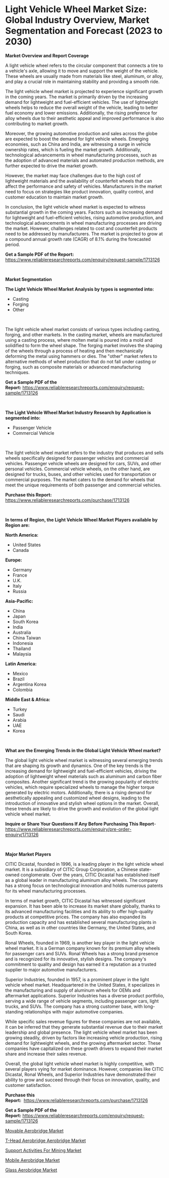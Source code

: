 <p><h1>Light Vehicle Wheel Market Size: Global Industry Overview, Market Segmentation and Forecast (2023 to 2030)</h1></p><p><strong>Market Overview and Report Coverage</strong></p>
<p><p>A light vehicle wheel refers to the circular component that connects a tire to a vehicle's axle, allowing it to move and support the weight of the vehicle. These wheels are usually made from materials like steel, aluminum, or alloy, and play a crucial role in maintaining stability and providing a smooth ride.</p><p>The light vehicle wheel market is projected to experience significant growth in the coming years. The market is primarily driven by the increasing demand for lightweight and fuel-efficient vehicles. The use of lightweight wheels helps to reduce the overall weight of the vehicle, leading to better fuel economy and lower emissions. Additionally, the rising preference for alloy wheels due to their aesthetic appeal and improved performance is also contributing to market growth.</p><p>Moreover, the growing automotive production and sales across the globe are expected to boost the demand for light vehicle wheels. Emerging economies, such as China and India, are witnessing a surge in vehicle ownership rates, which is fueling the market growth. Additionally, technological advancements in wheel manufacturing processes, such as the adoption of advanced materials and automated production methods, are further expected to drive the market growth.</p><p>However, the market may face challenges due to the high cost of lightweight materials and the availability of counterfeit wheels that can affect the performance and safety of vehicles. Manufacturers in the market need to focus on strategies like product innovation, quality control, and customer education to maintain market growth.</p><p>In conclusion, the light vehicle wheel market is expected to witness substantial growth in the coming years. Factors such as increasing demand for lightweight and fuel-efficient vehicles, rising automotive production, and technological advancements in wheel manufacturing processes are driving the market. However, challenges related to cost and counterfeit products need to be addressed by manufacturers. The market is projected to grow at a compound annual growth rate (CAGR) of 8.1% during the forecasted period.</p></p>
<p><strong>Get a Sample PDF of the Report:</strong> <a href="https://www.reliableresearchreports.com/enquiry/request-sample/1713126">https://www.reliableresearchreports.com/enquiry/request-sample/1713126</a></p>
<p>&nbsp;</p>
<p><strong>Market Segmentation</strong></p>
<p><strong>The Light Vehicle Wheel Market Analysis by types is segmented into:</strong></p>
<p><ul><li>Casting</li><li>Forging</li><li>Other</li></ul></p>
<p>&nbsp;</p>
<p><p>The light vehicle wheel market consists of various types including casting, forging, and other markets. In the casting market, wheels are manufactured using a casting process, where molten metal is poured into a mold and solidified to form the wheel shape. The forging market involves the shaping of the wheels through a process of heating and then mechanically deforming the metal using hammers or dies. The "other" market refers to alternative methods of wheel production that do not fall under casting or forging, such as composite materials or advanced manufacturing techniques.</p></p>
<p><strong>Get a Sample PDF of the Report:</strong>&nbsp;<a href="https://www.reliableresearchreports.com/enquiry/request-sample/1713126">https://www.reliableresearchreports.com/enquiry/request-sample/1713126</a></p>
<p>&nbsp;</p>
<p><strong>The Light Vehicle Wheel Market Industry Research by Application is segmented into:</strong></p>
<p><ul><li>Passenger Vehicle</li><li>Commercial Vehicle</li></ul></p>
<p>&nbsp;</p>
<p><p>The light vehicle wheel market refers to the industry that produces and sells wheels specifically designed for passenger vehicles and commercial vehicles. Passenger vehicle wheels are designed for cars, SUVs, and other personal vehicles. Commercial vehicle wheels, on the other hand, are designed for trucks, buses, and other vehicles used for transportation or commercial purposes. The market caters to the demand for wheels that meet the unique requirements of both passenger and commercial vehicles.</p></p>
<p><strong>Purchase this Report:</strong>&nbsp; <a href="https://www.reliableresearchreports.com/purchase/1713126">https://www.reliableresearchreports.com/purchase/1713126</a></p>
<p>&nbsp;</p>
<p><strong>In terms of Region, the Light Vehicle Wheel Market Players available by Region are:</strong></p>
<p>
    <p> <strong> North America: </strong>
        <ul>
            <li>United States</li>
            <li>Canada</li>
        </ul>
        </p> 
    <p> <strong> Europe: </strong>
        <ul>
            <li>Germany</li>
            <li>France</li>
            <li>U.K.</li>
            <li>Italy</li>
            <li>Russia</li>
        </ul>
        </p> 
    <p> <strong> Asia-Pacific: </strong>
        <ul>
            <li>China</li>
            <li>Japan</li>
            <li>South Korea</li>
            <li>India</li>
            <li>Australia</li>
            <li>China Taiwan</li>
            <li>Indonesia</li>
            <li>Thailand</li>
            <li>Malaysia</li>
        </ul>
        </p> 
    <p> <strong> Latin America: </strong>
        <ul>
            <li>Mexico</li>
            <li>Brazil</li>
            <li>Argentina Korea</li>
            <li>Colombia</li>
        </ul>
        </p> 
    <p> <strong> Middle East & Africa: </strong>
        <ul>
            <li>Turkey</li>
            <li>Saudi</li>
            <li>Arabia</li>
            <li>UAE</li>
            <li>Korea</li>
        </ul>
    </p>
    </p>
<p>&nbsp;</p>
<p><strong>What are the Emerging Trends in the Global Light Vehicle Wheel market?</strong></p>
<p><p>The global light vehicle wheel market is witnessing several emerging trends that are shaping its growth and dynamics. One of the key trends is the increasing demand for lightweight and fuel-efficient vehicles, driving the adoption of lightweight wheel materials such as aluminum and carbon fiber composites. Another significant trend is the growing popularity of electric vehicles, which require specialized wheels to manage the higher torque generated by electric motors. Additionally, there is a rising demand for aesthetically appealing and customized wheel designs, leading to the introduction of innovative and stylish wheel options in the market. Overall, these trends are likely to drive the growth and evolution of the global light vehicle wheel market.</p></p>
<p><strong>Inquire or Share Your Questions If Any Before Purchasing This Report</strong>- <a href="https://www.reliableresearchreports.com/enquiry/pre-order-enquiry/1713126">https://www.reliableresearchreports.com/enquiry/pre-order-enquiry/1713126</a></p>
<p>&nbsp;</p>
<p><strong>Major Market Players</strong></p>
<p><p>CITIC Dicastal, founded in 1996, is a leading player in the light vehicle wheel market. It is a subsidiary of CITIC Group Corporation, a Chinese state-owned conglomerate. Over the years, CITIC Dicastal has established itself as a global leader in manufacturing aluminum alloy wheels. The company has a strong focus on technological innovation and holds numerous patents for its wheel manufacturing processes.</p><p>In terms of market growth, CITIC Dicastal has witnessed significant expansion. It has been able to increase its market share globally, thanks to its advanced manufacturing facilities and its ability to offer high-quality products at competitive prices. The company has also expanded its production capacity and has established several manufacturing plants in China, as well as in other countries like Germany, the United States, and South Korea.</p><p>Ronal Wheels, founded in 1969, is another key player in the light vehicle wheel market. It is a German company known for its premium alloy wheels for passenger cars and SUVs. Ronal Wheels has a strong brand presence and is recognized for its innovative, stylish designs. The company's commitment to quality and design has earned it a reputation as a trusted supplier to major automotive manufacturers.</p><p>Superior Industries, founded in 1957, is a prominent player in the light vehicle wheel market. Headquartered in the United States, it specializes in the manufacturing and supply of aluminum wheels for OEMs and aftermarket applications. Superior Industries has a diverse product portfolio, serving a wide range of vehicle segments, including passenger cars, light trucks, and SUVs. The company has a strong customer base, with long-standing relationships with major automotive companies.</p><p>While specific sales revenue figures for these companies are not available, it can be inferred that they generate substantial revenue due to their market leadership and global presence. The light vehicle wheel market has been growing steadily, driven by factors like increasing vehicle production, rising demand for lightweight wheels, and the growing aftermarket sector. These companies have capitalized on these growth drivers to expand their market share and increase their sales revenue.</p><p>Overall, the global light vehicle wheel market is highly competitive, with several players vying for market dominance. However, companies like CITIC Dicastal, Ronal Wheels, and Superior Industries have demonstrated their ability to grow and succeed through their focus on innovation, quality, and customer satisfaction.</p></p>
<p><strong>Purchase this Report:</strong>&nbsp;&nbsp;<a href="https://www.reliableresearchreports.com/purchase/1713126">https://www.reliableresearchreports.com/purchase/1713126</a></p>
<p></p>
<p><strong>Get a Sample PDF of the Report:</strong>&nbsp;<a href="https://www.reliableresearchreports.com/enquiry/request-sample/1713126">https://www.reliableresearchreports.com/enquiry/request-sample/1713126</a></p>
<p><p><a href="https://medium.com/@devidwarnerrp23/movable-aerobridge-market-furnishes-information-on-market-share-market-trends-and-market-growth-2434506adef3">Movable Aerobridge Market</a></p><p><a href="https://medium.com/@mhdhonirp23/analyzing-t-head-aerobridge-aerobridge-market-global-industry-perspective-and-forecast-2023-to-1b8474f03024">T-Head Aerobridge Aerobridge Market</a></p><p><a href="https://medium.com/@mahimohanrp23/support-activities-for-mining-market-analysis-and-sze-forecasted-for-period-from-2023-to-2030-05a736d48dd6">Support Activities For Mining Market</a></p><p><a href="https://medium.com/@rameshramurp23/mobile-aerobridge-market-the-key-to-successful-business-strategy-forecast-till-2030-e551129a6b5e">Mobile Aerobridge Market</a></p><p><a href="https://medium.com/@adityalohrp23/glass-aerobridge-market-exploring-market-share-market-trends-and-future-growth-497af47bb238">Glass Aerobridge Market</a></p></p>